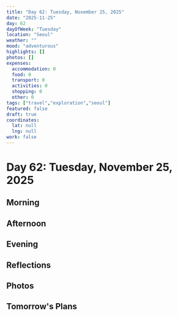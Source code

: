 ```yaml
---
title: "Day 62: Tuesday, November 25, 2025"
date: "2025-11-25"
day: 62
dayOfWeek: "Tuesday"
location: "Seoul"
weather: ""
mood: "adventurous"
highlights: []
photos: []
expenses:
  accommodation: 0
  food: 0
  transport: 0
  activities: 0
  shopping: 0
  other: 0
tags: ["travel","exploration","seoul"]
featured: false
draft: true
coordinates:
  lat: null
  lng: null
work: false
---
```

# Day 62: Tuesday, November 25, 2025

## Morning

## Afternoon

## Evening

## Reflections

## Photos

## Tomorrow's Plans

